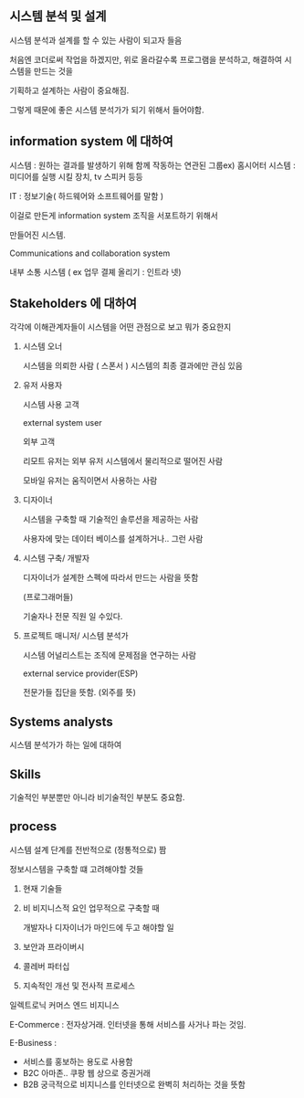 ## 시스템 분석 및 설계

시스템 분석과 설계를 할 수 있는 사람이 되고자 들음

처음엔 코더로써 작업을 하겠지만, 위로 올라갈수록 프로그램을 분석하고, 해결하여 시스템을 만드는 것을

기획하고 설계하는 사람이 중요해짐. 



그렇게 때문에 좋은 시스템 분석가가 되기 위해서 들어야함.



## information system 에 대하여

시스템 : 원하는 결과를 발생하기 위해 함께 작동하는 연관된 그룹ex) 홈시어터 시스템 : 미디어를 실행 시킬 장치, tv 스피커 등등



IT : 정보기술( 하드웨어와 소프트웨어를 말함 )

이걸로 만든게 information system 조직을 서포트하기 위해서

만들어진 시스템.



Communications and collaboration system

내부 소통 시스템 ( ex 업무 결졔 올리기 : 인트라 넷)


## Stakeholders 에 대하여

각각에 이해관계자들이 시스템을 어떤 관점으로 보고 뭐가 중요한지

1. 시스템 오너

   시스템을 의뢰한 사람 ( 스폰서 ) 시스템의 최종 결과에만 관심 있음

2. 유저 사용자

   시스템 사용 고객 

   external system user

   외부 고객 

   

   리모트 유저는 외부 유저 시스템에서 물리적으로 떨어진 사람

   모바일 유저는 움직이면서 사용하는 사람

3. 디자이너

   시스템을 구축할 때 기술적인 솔루션을 제공하는 사람

   사용자에 맞는 데이터 베이스를 설계하거나.. 그런 사람

   

4. 시스템 구축/ 개발자

   디자이너가 설계한 스펙에 따라서 만드는 사람을 뜻함

   (프로그래머들)

   기술자나 전문 직원 일 수있다. 

   

5. 프로젝트 매니저/ 시스템 분석가

   시스템 어널리스트는 조직에 문제점을 연구하는 사람

   

   

   external service provider(ESP)

   전문가들 집단을 뜻함. (외주를 뜻)

   



## Systems analysts

시스템 분석가가 하는 일에 대하여 



## Skills

기술적인 부분뿐만 아니라 비기술적인 부분도 중요함.



## process 

시스템 설계 단계를 전반적으로 (정통적으로) 짬



정보시스템을 구축할 떄 고려해야할 것들

1. 현재 기술들

2. 비 비지니스적 요인 업무적으로 구축할 때

   개발자나 디자이너가 마인드에 두고 해야할 일

3. 보안과 프라이버시

4. 콜레버 파터십

5. 지속적인 개선 및 전사적 프로세스



일렉트로닉 커머스 엔드 비지니스 

E-Commerce : 전자상거래. 인터넷을 통해 서비스를 사거나 파는 것임.



E-Business : 

- 서비스를 홍보하는 용도로 사용함
- B2C 아마존.. 쿠팡 웹 상으로 증권거래
- B2B 궁극적으로 비지니스를 인터넷으로 완벽히 처리하는 것을 뜻함







